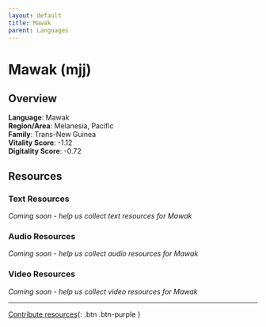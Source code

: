 ```yaml
---
layout: default
title: Mawak
parent: Languages
---
```


# Mawak (mjj)

## Overview

**Language**: Mawak  
**Region/Area**: Melanesia, Pacific  
**Family**: Trans-New Guinea  
**Vitality Score**: -1.12  
**Digitality Score**: -0.72  

## Resources

### Text Resources
*Coming soon - help us collect text resources for Mawak*

### Audio Resources
*Coming soon - help us collect audio resources for Mawak*

### Video Resources
*Coming soon - help us collect video resources for Mawak*

---

[Contribute resources](https://fairtrain.github.io/){: .btn .btn-purple }
